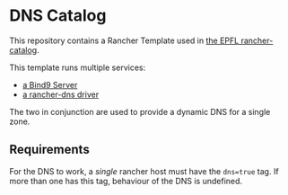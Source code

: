 DNS Catalog
===========

This repository contains a Rancher Template used in [the EPFL rancher-catalog](https://github.com/epfl-idevelop/rancher-catalog).

This template runs multiple services:
 - [a Bind9 Server](https://hub.docker.com/r/digitallumberjack/docker-bind9/)
 - [a rancher-dns driver](https://github.com/rancher/external-dns)

The two in conjunction are used to provide a dynamic DNS for a single zone.

## Requirements

For the DNS to work, a *single* rancher host must have the `dns=true` tag. If more than one has this tag, behaviour of the DNS is undefined.
